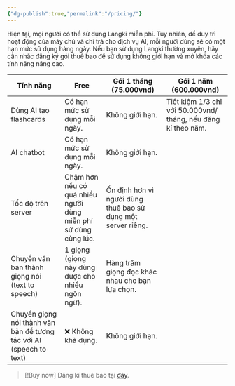 ```yaml
---
{"dg-publish":true,"permalink":"/pricing/"}
---
```


Hiện tại, mọi người có thể sử dụng Langki miễn phí. Tuy nhiên, để duy trì hoạt động của máy chủ và chi trả cho dịch vụ AI, mỗi người dùng sẽ có một hạn mức sử dụng hàng ngày. Nếu bạn sử dụng Langki thường xuyên, hãy cân nhắc đăng ký gói thuê bao để sử dụng không giới hạn và mở khóa các tính năng nâng cao.

| Tính năng                                                           | Free                                                            | Gói 1 tháng (75.000vnd)                                      | Gói 1 năm (600.000vnd)                                        |
| ------------------------------------------------------------------- | --------------------------------------------------------------- | ------------------------------------------------------------ | ------------------------------------------------------------- |
| Dùng AI tạo flashcards                                              | Có hạn mức sử dụng mỗi ngày.                                    | Không giới hạn.                                              | Tiết kiệm 1/3 chỉ với 50.000vnd/ tháng, nếu đăng kí theo năm. |
| AI chatbot                                                          | Có hạn mức sử dụng mỗi ngày.                                    | Không giới hạn.                                              |                                                               |
| Tốc độ trên server                                                  | Chậm hơn nếu có quá nhiều người dùng miễn phí sử dùng cùng lúc. | Ổn định hơn vì người dùng thuê bao sử dụng một server riêng. |                                                               |
| Chuyển văn bản thành giọng nói (text to speech)                     | 1 giọng (giọng này dùng được cho nhiều ngôn ngữ).               | Hàng trăm giọng đọc khác nhau cho bạn lựa chọn.              |                                                               |
| Chuyển giọng nói thành văn bản để tương tác với AI (speech to text) | ❌ Không khả dụng.                                               | Không giới hạn.                                              |                                                               |

> [!Buy now]
> Đăng kí thuê bao tại [đây](https://mrntn161.github.io/Langki/payment.html).